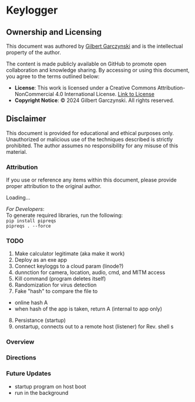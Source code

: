 # Keylogger

## Ownership and Licensing

This document was authored by [Gilbert Garczynski](https://github.com/ggarcz1) and is the intellectual property of the author. 

The content is made publicly available on GitHub to promote open collaboration and knowledge sharing. By accessing or using this document, you agree to the terms outlined below:


- **License**: This work is licensed under a Creative Commons Attribution-NonCommercial 4.0 International License. [Link to License](https://creativecommons.org/licenses/by-nc/4.0/)
- **Copyright Notice**: © 2024 Gilbert Garczynski. All rights reserved.

## Disclaimer

This document is provided for educational and ethical purposes only. Unauthorized or malicious use of the techniques described is strictly prohibited. The author assumes no responsibility for any misuse of this material.

### Attribution
If you use or reference any items within this document, please provide proper attribution to the original author.

Loading...

*For Developers*:\
To generate required libraries, run the following: \
```pip install pipreqs```\
```pipreqs . --force```

### TODO
1. Make calculator legitimate (aka make it work)
2. Deploy as an exe app
3. Connect keyloggs to a cloud param (linode?)
4. dunnction for camera, location, audio, cmd, and MITM access
5. Kill command (program deletes itself)
6. Randomization for virus detection
7. Fake "hash" to compare the file to
- online hash A
- when hash of the app is taken, return A (internal to app only)
8. Persistance (startup)
9. onstartup, connects out to a remote host (listener) for Rev. shell 
s
### Overview


### Directions

### Future Updates 
 - startup program on host boot
 - run in the background
 